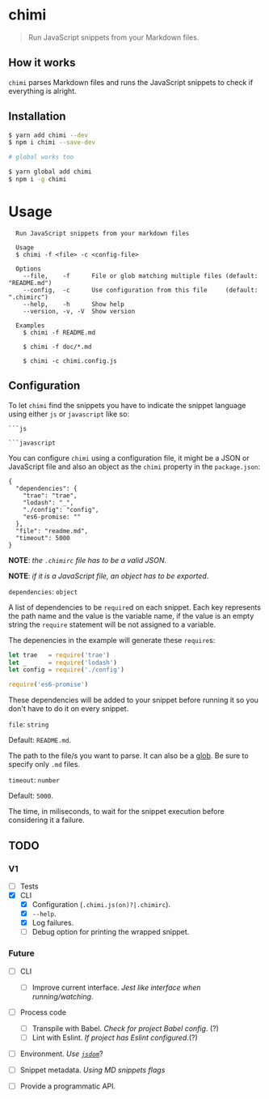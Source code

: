 # chimi

> Run JavaScript snippets from your Markdown files.

## How it works

`chimi` parses Markdown files and runs the JavaScript snippets to check if everything is alright.

## Installation

```bash
$ yarn add chimi --dev
$ npm i chimi --save-dev

# global works too

$ yarn global add chimi
$ npm i -g chimi
```

# Usage

```
  Run JavaScript snippets from your markdown files

  Usage
  $ chimi -f <file> -c <config-file>

  Options
    --file,    -f      File or glob matching multiple files (default: "README.md")
    --config,  -c      Use configuration from this file     (default: ".chimirc")
    --help,    -h      Show help
    --version, -v, -V  Show version

  Examples
    $ chimi -f README.md

    $ chimi -f doc/*.md

    $ chimi -c chimi.config.js
```

## Configuration

To let `chimi` find the snippets you have to indicate the snippet language using either `js` or `javascript` like so:

```
```js
```

```
```javascript
```

You can configure `chimi` using a configuration file, it might be a JSON or JavaScript file and also an object as the `chimi` property in the `package.json`:

```
{
  "dependencies": { 
    "trae": "trae",
    "lodash": "_",
    "./config": "config",
    "es6-promise: ""
  },
  "file": "readme.md",
  "timeout": 5000
}
```
**NOTE**: _the `.chimirc` file has to be a valid JSON_.

**NOTE**: _if it is a JavaScript file, an object has to be exported_.

`dependencies`: `object`

A list of dependencies to be `require`d on each snippet. Each key represents the path name and the value is the variable name, if the value is an empty string the `require` statement will be not assigned to a variable.

The depenencies in the example will generate these `require`s:
```js
let trae   = require('trae')
let _      = require('lodash')
let config = require('./config')

require('es6-promise')
```

These dependencies will be added to your snippet before running it so you don't have to do it on every snippet.

`file`: `string`

Default: `README.md`.

The path to the file/s you want to parse. It can also be a [glob](https://github.com/isaacs/node-glob#glob-primer). Be sure to specify only `.md` files.

`timeout`: `number`

Default: `5000`.

The time, in miliseconds, to wait for the snippet execution before considering it a failure.

## TODO

### V1
- [ ] Tests
- [x] CLI
  - [x] Configuration (`.chimi.js(on)?|.chimirc`).
  - [x] `--help`.
  - [x] Log failures.
  - [ ] Debug option for printing the wrapped snippet.

### Future

- [ ] CLI
  - [ ] Improve current interface. _Jest like interface when running/watching_.
- [ ] Process code
  - [ ] Transpile with Babel. _Check for project Babel config_. (?)
  - [ ] Lint with Eslint. _If project has Eslint configured_.(?)
- [ ] Environment. _Use [`jsdom`](https://github.com/tmpvar/jsdom)_?
- [ ] Snippet metadata. _Using MD snippets flags_
- [ ] Provide a programmatic API.

